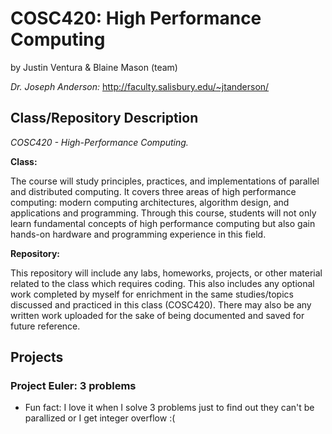 # COSC420: High Performance Computing

by Justin Ventura & Blaine Mason (team)

*Dr. Joseph Anderson:* 
http://faculty.salisbury.edu/~jtanderson/

## Class/Repository Description

*COSC420 - High-Performance Computing.*


**Class:** 

The course will study principles, practices, and implementations of parallel and distributed computing. It covers three areas of high performance computing: modern computing architectures, algorithm design, and applications and programming. Through this course, students will not only learn fundamental concepts of high performance computing but also gain hands-on hardware and programming experience in this field.

**Repository:**

This repository will include any labs, homeworks, projects, or other material related to the class which requires coding.  This also includes any optional work completed by myself for enrichment in the same studies/topics discussed and practiced in this class (COSC420).  There may also be any written work uploaded for the sake of being documented and saved for future reference.

## Projects

### Project Euler: 3 problems

- Fun fact: I love it when I solve 3 problems just to find out they can't be parallized or I get integer overflow :(

